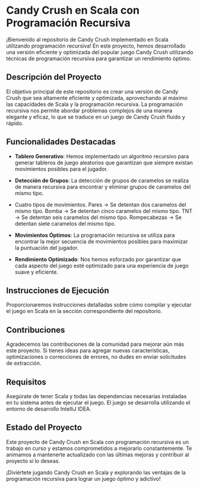 # Candy Crush en Scala con Programación Recursiva

¡Bienvenido al repositorio de Candy Crush implementado en Scala utilizando programación recursiva! En este proyecto, hemos desarrollado una versión eficiente y optimizada del popular juego Candy Crush utilizando técnicas de programación recursiva para garantizar un rendimiento óptimo.

## Descripción del Proyecto

El objetivo principal de este repositorio es crear una versión de Candy Crush que sea altamente eficiente y optimizada, aprovechando al máximo las capacidades de Scala y la programación recursiva. La programación recursiva nos permite abordar problemas complejos de una manera elegante y eficaz, lo que se traduce en un juego de Candy Crush fluido y rápido.

## Funcionalidades Destacadas

- **Tablero Generativo**: Hemos implementado un algoritmo recursivo para generar tableros de juego aleatorios que garantizan que siempre existan movimientos posibles para el jugador.

- **Detección de Grupos**: La detección de grupos de caramelos se realiza de manera recursiva para encontrar y eliminar grupos de caramelos del mismo tipo.
- Cuatro tipos de movimientos. Pares -> Se detentan dos caramelos del mismo tipo.
                               Bomba -> Se detentan cinco caramelos del mismo tipo.
                               TNT -> Se detentan seis caramelos del mismo tipo.
                               Rompecabezas -> Se detentan siete caramelos del mismo tipo.

- **Movimientos Óptimos**: La programación recursiva se utiliza para encontrar la mejor secuencia de movimientos posibles para maximizar la puntuación del jugador.

- **Rendimiento Optimizado**: Nos hemos esforzado por garantizar que cada aspecto del juego esté optimizado para una experiencia de juego suave y eficiente.

## Instrucciones de Ejecución

Proporcionaremos instrucciones detalladas sobre cómo compilar y ejecutar el juego en Scala en la sección correspondiente del repositorio.

## Contribuciones

Agradecemos las contribuciones de la comunidad para mejorar aún más este proyecto. Si tienes ideas para agregar nuevas características, optimizaciones o correcciones de errores, no dudes en enviar solicitudes de extracción.

## Requisitos

Asegúrate de tener Scala y todas las dependencias necesarias instaladas en tu sistema antes de ejecutar el juego.
El juego se desarrolla utilizando el entorno de desarrollo IntelliJ IDEA.

## Estado del Proyecto

Este proyecto de Candy Crush en Scala con programación recursiva es un trabajo en curso y estamos comprometidos a mejorarlo constantemente. Te animamos a mantenerte actualizado con las últimas mejoras y contribuir al proyecto si lo deseas.

¡Diviértete jugando Candy Crush en Scala y explorando las ventajas de la programación recursiva para lograr un juego óptimo y adictivo!

